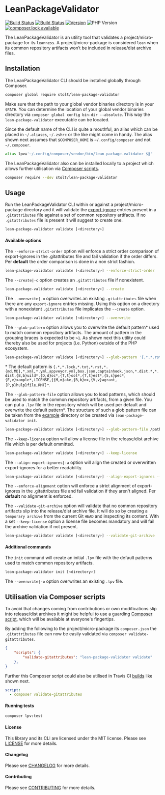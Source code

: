 # LeanPackageValidator
[![Build Status](https://secure.travis-ci.org/raphaelstolt/lean-package-validator.png)](http://travis-ci.org/raphaelstolt/lean-package-validator)
[![Build Status](https://ci.appveyor.com/api/projects/status/github/raphaelstolt/lean-package-validator?svg=true)](https://ci.appveyor.com/project/raphaelstolt/lean-package-validator)
[![Version](http://img.shields.io/packagist/v/stolt/lean-package-validator.svg?style=flat)](https://packagist.org/packages/stolt/lean-package-validator)
![PHP Version](http://img.shields.io/badge/php-5.6+-ff69b4.svg)
[![composer.lock available](https://poser.pugx.org/stolt/lean-package-validator/composerlock)](https://packagist.org/packages/stolt/lean-package-validator)

The LeanPackageValidator is an utility tool that validates a project/micro-package for its `leanness`. A project/micro-package is considered `lean` when its common repository artifacts won’t be included in release/dist archive files.

## Installation
The LeanPackageValidator CLI should be installed globally through Composer.

``` bash
composer global require stolt/lean-package-validator
```

Make sure that the path to your global vendor binaries directory is in your `$PATH`. You can determine the location of your global vendor binaries directory via `composer global config bin-dir --absolute`. This way the `lean-package-validator` executable can be located.


Since the default name of the CLI is quite a mouthful, an alias which can be placed in `~/.aliases`, `~/.zshrc` or the like might come in handy. The alias shown next assumes that `$COMPOSER_HOME` is `~/.config/composer` and not `~/.composer`.

```bash
alias lpv='~/.config/composer/vendor/bin/lean-package-validator $@'
```

The LeanPackageValidator also can be installed locally to a project which allows further utilisation via [Composer scripts](https://getcomposer.org/doc/articles/scripts.md).

``` bash
composer require --dev stolt/lean-package-validator
```

## Usage
Run the LeanPackageValidator CLI within or against a project/micro-package directory and it will validate the [export-ignore](https://git-scm.com/book/en/v2/Customizing-Git-Git-Attributes#Exporting-Your-Repository) entries present in a `.gitattributes` file against a set of common repository artifacts. If no `.gitattributes` file is present it will suggest to create one.

``` bash
lean-package-validator validate [<directory>]
```

#### Available options
The `--enforce-strict-order` option will enforce a strict order comparison of export-ignores in the .gitattributes file and fail validation if the order differs. Per __default__ the order comparison is done in a non strict fashion.

``` bash
lean-package-validator validate [<directory>] --enforce-strict-order
```

The `--create|-c` option creates an `.gitattributes` file if nonexistent.

``` bash
lean-package-validator validate [<directory>] --create
```

The `--overwrite|-o` option overwrites an existing `.gitattributes` file when there are any `export-ignore` entries missing. Using this option on a directory with a nonexistent `.gitattributes` file implicates the `--create` option.

``` bash
lean-package-validator validate [<directory>] --overwrite
```

The `--glob-pattern` option allows you to overwrite the default pattern\* used to match common repository artifacts. The amount of pattern in the grouping braces is expected to be `>1`. As shown next this utility could thereby also be used for projects (i.e. Python) outside of the PHP ecosystem.

``` bash
lean-package-validator validate [<directory>] --glob-pattern '{.*,*.rst,*.py[cod],dist/}'
```
\* The default pattern is `{.*,*.lock,*.txt,*.rst,*.{md,MD},*.xml,*.yml,appveyor.yml,box.json,captainhook.json,*.dist.*,*.dist,{B,b}uild*,{D,d}oc*,{T,t}ool*,{T,t}est*,{S,s}pec*,{E,e}xample*,LICENSE,{{M,m}ake,{B,b}ox,{V,v}agrant,{P,p}hulp}file,RMT}*`.

The `--glob-pattern-file` option allows you to load patterns, which should be used to match the common repository artifacts, from a given file. You can put a `.lpv` file in the repository which will be used per default and overwrite the default pattern\*. The structure of such a glob pattern file can be taken from the [example](example/.lpv) directory or be created via `lean-package-validator init`.

``` bash
lean-package-validator validate [<directory>] --glob-pattern-file /path/to/glob-pattern-file
```

The `--keep-license` option will allow a license file in the release/dist archive file which is per default ommitted.

``` bash
lean-package-validator validate [<directory>] --keep-license
```

The `--align-export-ignores|-a` option will align the created or overwritten export-ignores for a better readability.

``` bash
lean-package-validator validate [<directory>] --align-export-ignores --create
```

The `--enforce-alignment` option will enforce a strict alignment of export-ignores in the .gitattributes file and fail validation if they aren't aligned. Per __default__ no alignment is enforced.

The `--validate-git-archive` option will validate that no common repository artifacts slip into the release/dist archive file. It will do so by creating a `temporary archive` from the current Git `HEAD` and inspecting its content. With a set `--keep-license` option a license file becomes mandatory and will fail the archive validation if not present.

``` bash
lean-package-validator validate [<directory>] --validate-git-archive
```

#### Additional commands

The `init` command will create an initial `.lpv` file with the default patterns used to match common repository artifacts.

``` bash
lean-package-validator init [<directory>]
```

The `--overwrite|-o` option overwrites an existing `.lpv` file.

## Utilisation via Composer scripts
To avoid that changes coming from contributions or own modifications slip into release/dist archives it might be helpful to use a guarding [Composer script](https://getcomposer.org/doc/articles/scripts.md), which will be available at everyone's fingertips.

By adding the following to the project/micro-package its `composer.json` the ` .gitattributes` file can now be easily validated via `composer validate-gitattributes`.

``` json
{
    "scripts": {
        "validate-gitattributes": "lean-package-validator validate"
    },
}
```
Further this Composer script could also be utilised in Travis CI [builds](.travis.yml) like shown next.

``` yml
script:
  - composer validate-gitattributes
```

#### Running tests
``` bash
composer lpv:test
```

#### License
This library and its CLI are licensed under the MIT license. Please see [LICENSE](LICENSE.md) for more details.

#### Changelog
Please see [CHANGELOG](CHANGELOG.md) for more details.

#### Contributing
Please see [CONTRIBUTING](.github/CONTRIBUTING.md) for more details.
